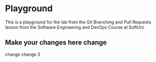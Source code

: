 # Playground
This is a playground for the lab from the Git Branching and Pull Requests lesson from the Software Engineering and DevOps Course at SoftUni.

## Make your changes here change
change
 change 3
